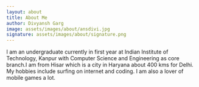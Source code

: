 ```yaml
---
layout: about
title: About Me
author: Divyansh Garg
image: assets/images/about/ansdivi.jpg
signature: assets/images/about/signature.png
---
```


I am an undergraduate currently in first year at Indian Institute of Technology, Kanpur with Computer Science and Engineering as core branch.I am from Hisar which is a city in Haryana about 400 kms for  Delhi. My hobbies include surfing on internet and coding. I am also a lover of mobile games a lot. 